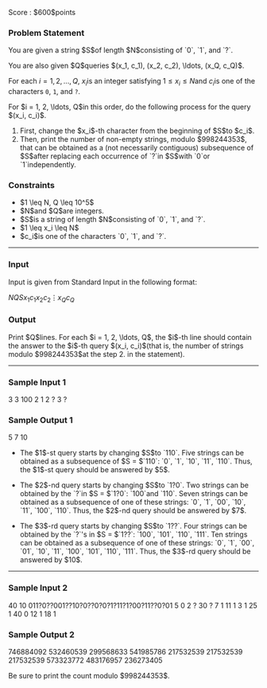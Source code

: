 
<div>

<span>

<span>

<p>
Score : $600$points
</p>

<div>

<section>

### **Problem Statement**

<p>
You are given a string $S$of length $N$consisting of `0`, `1`, and `?`.
</p>

<p>
You are also given $Q$queries $(x_1, c_1), (x_2, c_2), \ldots, (x_Q, c_Q)$.

For each $i = 1, 2, \ldots, Q$, $x_i$is an integer satisfying $1 \leq x_i \leq N$and $c_i$is one of the characters `0`, `1`, and `?`.
</p>

<p>
For $i = 1, 2, \ldots, Q$in this order, do the following process for the query $(x_i, c_i)$.
</p>

<ol>

<li>
First, change the $x_i$-th character from the beginning of $S$to $c_i$.
</li>

<li>
Then, print the number of non-empty strings, modulo $998244353$, that can be obtained as a (not necessarily contiguous) subsequence of $S$after replacing each occurrence of `?`in $S$with `0`or `1`independently.
</li>

</ol>

</section>

</div>

<div>

<section>

### **Constraints**

<ul>

<li>
$1 \leq N, Q \leq 10^5$
</li>

<li>
$N$and $Q$are integers.
</li>

<li>
$S$is a string of length $N$consisting of `0`, `1`, and `?`.
</li>

<li>
$1 \leq x_i \leq N$
</li>

<li>
$c_i$is one of the characters `0`, `1`, and `?`.
</li>

</ul>

</section>

</div>

---

<div>

<div>

<section>

### **Input**

<p>
Input is given from Standard Input in the following format:
</p>

<div>

$N$$Q$$S$$x_1$$c_1$$x_2$$c_2$$\vdots$$x_Q$$c_Q$
</div>

</section>

</div>

<div>

<section>

### **Output**

<p>
Print $Q$lines. For each $i = 1, 2, \ldots, Q$, the $i$-th line should contain the answer to the $i$-th query $(x_i, c_i)$(that is, the number of strings modulo $998244353$at the step 2. in the statement).
</p>

</section>

</div>

</div>

---

<div>

<section>

### **Sample Input 1**

<div>

3 3
100
2 1
2 ?
3 ?

</div>

</section>

</div>

<div>

<section>

### **Sample Output 1**

<div>

5
7
10

</div>

<ul>

<li>

<p>
The $1$-st query starts by changing $S$to `110`. Five strings can be obtained as a subsequence of $S = $`110`: `0`, `1`, `10`, `11`, `110`. Thus, the $1$-st query should be answered by $5$.
</p>

</li>

<li>

<p>
The $2$-nd query starts by changing $S$to `1?0`. Two strings can be obtained by the `?`in $S = $`1?0`: `100`and `110`. Seven strings can be obtained as a subsequence of one of these strings: `0`, `1`, `00`, `10`, `11`, `100`, `110`. Thus, the $2$-nd query should be answered by $7$.
</p>

</li>

<li>

<p>
The $3$-rd query starts by changing $S$to `1??`. Four strings can be obtained by the `?`'s in $S = $`1??`: `100`, `101`, `110`, `111`. Ten strings can be obtained as a subsequence of one of these strings: `0`, `1`, `00`, `01`, `10`, `11`, `100`, `101`, `110`, `111`. Thus, the $3$-rd query should be answered by $10$.
</p>

</li>

</ul>

</section>

</div>

---

<div>

<section>

### **Sample Input 2**

<div>

40 10
011?0??001??10?0??0?0?1?11?1?00?11??0?01
5 0
2 ?
30 ?
7 1
11 1
3 1
25 1
40 0
12 1
18 1

</div>

</section>

</div>

<div>

<section>

### **Sample Output 2**

<div>

746884092
532460539
299568633
541985786
217532539
217532539
217532539
573323772
483176957
236273405

</div>

<p>
Be sure to print the count modulo $998244353$.
</p>

</section>

</div>

</span>

</span>

</div>
